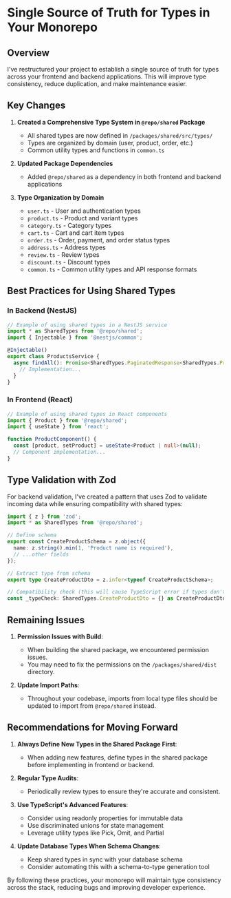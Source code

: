 # Single Source of Truth for Types in Your Monorepo

## Overview

I've restructured your project to establish a single source of truth for types across your frontend and backend applications. This will improve type consistency, reduce duplication, and make maintenance easier.

## Key Changes

1. **Created a Comprehensive Type System in `@repo/shared` Package**
   - All shared types are now defined in `/packages/shared/src/types/`
   - Types are organized by domain (user, product, order, etc.)
   - Common utility types and functions in `common.ts`

2. **Updated Package Dependencies**
   - Added `@repo/shared` as a dependency in both frontend and backend applications

3. **Type Organization by Domain**
   - `user.ts` - User and authentication types
   - `product.ts` - Product and variant types
   - `category.ts` - Category types
   - `cart.ts` - Cart and cart item types
   - `order.ts` - Order, payment, and order status types
   - `address.ts` - Address types
   - `review.ts` - Review types
   - `discount.ts` - Discount types
   - `common.ts` - Common utility types and API response formats

## Best Practices for Using Shared Types

### In Backend (NestJS)

```typescript
// Example of using shared types in a NestJS service
import * as SharedTypes from '@repo/shared';
import { Injectable } from '@nestjs/common';

@Injectable()
export class ProductsService {
  async findAll(): Promise<SharedTypes.PaginatedResponse<SharedTypes.Product>> {
    // Implementation...
  }
}
```

### In Frontend (React)

```typescript
// Example of using shared types in React components
import { Product } from '@repo/shared';
import { useState } from 'react';

function ProductComponent() {
  const [product, setProduct] = useState<Product | null>(null);
  // Component implementation...
}
```

## Type Validation with Zod

For backend validation, I've created a pattern that uses Zod to validate incoming data while ensuring compatibility with shared types:

```typescript
import { z } from 'zod';
import * as SharedTypes from '@repo/shared';

// Define schema
export const CreateProductSchema = z.object({
  name: z.string().min(1, 'Product name is required'),
  // ...other fields
});

// Extract type from schema
export type CreateProductDto = z.infer<typeof CreateProductSchema>;

// Compatibility check (this will cause TypeScript error if types don't match)
const _typeCheck: SharedTypes.CreateProductDto = {} as CreateProductDto;
```

## Remaining Issues

1. **Permission Issues with Build**: 
   - When building the shared package, we encountered permission issues. 
   - You may need to fix the permissions on the `/packages/shared/dist` directory.

2. **Update Import Paths**: 
   - Throughout your codebase, imports from local type files should be updated to import from `@repo/shared` instead.

## Recommendations for Moving Forward

1. **Always Define New Types in the Shared Package First**:
   - When adding new features, define types in the shared package before implementing in frontend or backend.

2. **Regular Type Audits**:
   - Periodically review types to ensure they're accurate and consistent.

3. **Use TypeScript's Advanced Features**:
   - Consider using readonly properties for immutable data
   - Use discriminated unions for state management
   - Leverage utility types like Pick, Omit, and Partial

4. **Update Database Types When Schema Changes**:
   - Keep shared types in sync with your database schema
   - Consider automating this with a schema-to-type generation tool

By following these practices, your monorepo will maintain type consistency across the stack, reducing bugs and improving developer experience.
